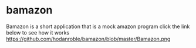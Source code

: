 # bamazon
Bamazon is a short application that is a mock amazon program click the link below to see how it works
https://github.com/hodanroble/bamazon/blob/master/Bamazon.png
